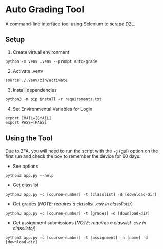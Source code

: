 # Auto Grading Tool
A command-line interface tool using Selenium to scrape D2L.

## Setup
1. Create virtual environment
  ```
  python -m venv .venv --prompt auto-grade
  ```
2. Activate .venv
  ```
  source ./.venv/bin/activate
  ```
3. Install dependencies
  ```
  python3 -m pip install -r requirements.txt
  ```
4. Set Environmental Variables for Login
  ```
  export EMAIL=[EMAIL]
  export PASS=[PASS]
  ```

## Using the Tool
Due to 2FA, you will need to run the script with the `-g` (gui) option on the first run and check the box to remember the device for 60 days.

- See options 
```
python3 app.py --help
```

- Get classlist
```
python3 app.py -c [course-number] -t [classlist] -d [download-dir] 
```

- Get grades (*NOTE: requires a classlist .csv in classlists/*)
```
python3 app.py -c [course-number] -t [grades] -d [download-dir] 
```

- Get assignment submissions (*NOTE: requires a classlist .csv in classlists/*)
```
python3 app.py -c [course-number] -t [assignment] -n [name] -d [download-dir] 
```
